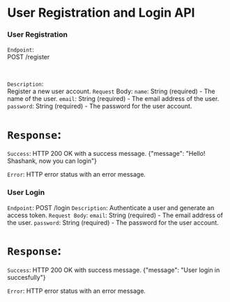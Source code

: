 # User Registration and Login API



### User Registration

`Endpoint`: 
<br>  POST /register 

<br>

`Description`:
<br>  Register a new user account.
`Request` Body:
`name`: String (required) - The name of the user.
`email`: String (required) - The email address of the user.
`password`: String (required) - The password for the user account.

# `Response`:
`Success`: HTTP 200 OK with a success message.
 {"message": "Hello! Shashank, now you can login"}

`Error`: HTTP error status with an error message.


### User Login

`Endpoint`: POST /login
`Description`: Authenticate a user and generate an access token.
`Request Body`:
`email`: String (required) - The email address of the user.
`password`: String (required) - The password for the user account.

# `Response`:
`Success`: HTTP 200 OK with success message.
{"message": "User login in succesfully"}

`Error`: HTTP error status with an error message.







